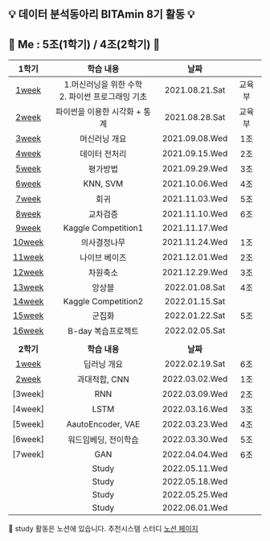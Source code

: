 ## :bulb: 데이터 분석동아리 BITAmin 8기 활동 :bulb:  
## :raising_hand: Me : 5조(1학기) / 4조(2학기) :raising_hand:
|1학기|학습 내용|날짜||
|:---:|:---:|:---:|:---:|
|[1week](https://github.com/juyeonyoon/BITAmin/tree/main/1week)|1.머신러닝을 위한 수학 <br/> 2. 파이썬 프로그래밍 기초 |2021.08.21.Sat|교육부|
|[2week](https://github.com/juyeonyoon/BITAmin/tree/main/2week)|파이썬을 이용한 시각화 + 통계|2021.08.28.Sat|교육부|
|[3week](https://github.com/juyeonyoon/BITAmin/tree/main/3week)|머신러닝 개요|2021.09.08.Wed|1조|
|[4week](https://github.com/juyeonyoon/BITAmin/tree/main/4week)|데이터 전처리|2021.09.15.Wed|2조|
|[5week](https://github.com/juyeonyoon/BITAmin/tree/main/5week)|평가방법|2021.09.29.Wed|3조|
|[6week](https://github.com/juyeonyoon/BITAmin/tree/main/6week)|KNN, SVM|2021.10.06.Wed|4조|
|[7week](https://github.com/juyeonyoon/BITAmin/tree/main/7week)|회귀|2021.11.03.Wed|5조|
|[8week](https://github.com/juyeonyoon/BITAmin/tree/main/8week)|교차검증|2021.11.10.Wed|6조|
|[9week](https://github.com/juyeonyoon/BITAmin/tree/main/9week)|Kaggle Competition1|2021.11.17.Wed||
|[10week](https://github.com/juyeonyoon/BITAmin/tree/main/10week)|의사결정나무|2021.11.24.Wed|1조|
|[11week](https://github.com/juyeonyoon/BITAmin/tree/main/11week)|나이브 베이즈|2021.12.01.Wed|2조|
|[12week](https://github.com/juyeonyoon/BITAmin/tree/main/12week)|차원축소|2021.12.29.Wed|3조|
|[13week](https://github.com/juyeonyoon/BITAmin/tree/main/13week)|앙상블|2022.01.08.Sat|4조|
|[14week](https://github.com/juyeonyoon/BITAmin/tree/main/14week)|Kaggle Competition2|2022.01.15.Sat|
|[15week](https://github.com/juyeonyoon/BITAmin/tree/main/15week)|군집화|2022.01.22.Sat|5조|
|[16week](https://github.com/juyeonyoon/BITAmin/tree/main/16week)|B-day 복습프로젝트|2022.02.05.Sat|
||||
|**2학기**|**학습 내용**|**날짜**||
|[1week](https://github.com/juyeonyoon/BITAmin_2/tree/main/1week)|딥러닝 개요    |2022.02.19.Sat|6조|
|[2week](https://github.com/juyeonyoon/BITAmin_2/tree/main/2week)|과대적합, CNN|2022.03.02.Wed|1조|
|[3week]|RNN|2022.03.09.Wed|2조|
|[4week]|LSTM|2022.03.16.Wed|3조|
|[5week]|AautoEncoder, VAE|2022.03.23.Wed|4조|
|[6week]|워드임베딩, 전이학습|2022.03.30.Wed|5조|
|[7week]|GAN|2022.04.04.Wed|6조|
||Study|2022.05.11.Wed||
||Study|2022.05.18.Wed||
||Study|2022.05.25.Wed||
||Study|2022.06.01.Wed||

🙂 study 활동은 노션에 있습니다. 추천시스템 스터디 [노션 페이지](https://innovative-tortoise-rec-django.notion.site/e1c3e1c6e3b44550a621c36856f80e19)
<!--
|[1week]|딥러닝 개요    |2022.02.19.Sat|6조|
|[2week]|과대적합, CNN|2022.03.02.Wed|1조|
|[3week]|RNN|2022.03.09.Wed|2조|
|[4week]|LSTM|2022.03.16.Wed|3조|
|[5week]|AautoEncoder, VAE|2022.03.23.Wed|4조|
|[6week]|워드임베딩, 전이학습|2022.03.30.Wed|5조|
|[7week]|GAN|2022.04.04.Wed|6조|
-->


